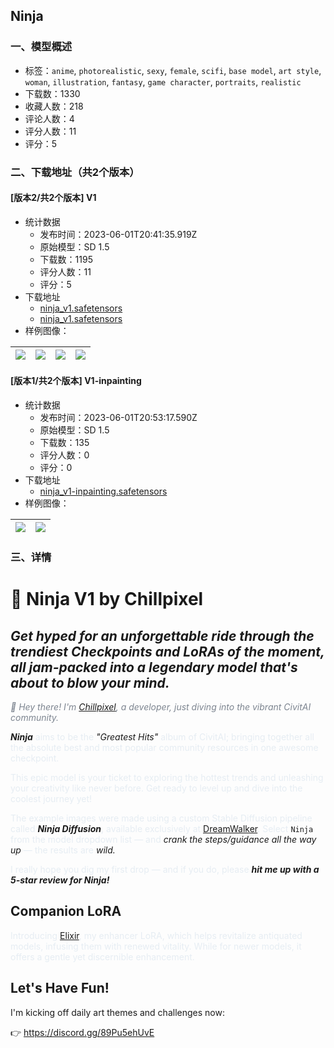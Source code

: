 ## Ninja
### 一、模型概述

- 标签：`anime`, `photorealistic`, `sexy`, `female`, `scifi`, `base model`, `art style`, `woman`, `illustration`, `fantasy`, `game character`, `portraits`, `realistic`
- 下载数：1330
- 收藏人数：218
- 评论人数：4
- 评分人数：11
- 评分：5

### 二、下载地址（共2个版本）

#### [版本2/共2个版本] V1

- 统计数据
  - 发布时间：2023-06-01T20:41:35.919Z
  - 原始模型：SD 1.5
  - 下载数：1195
  - 评分人数：11
  - 评分：5
- 下载地址
  - [ninja_v1.safetensors](https://civitai.com/api/download/models/83127?type=Model&format=SafeTensor&size=full&fp=fp32)
  - [ninja_v1.safetensors](https://civitai.com/api/download/models/83127)
- 样例图像：

| <img src="https://image.civitai.com/xG1nkqKTMzGDvpLrqFT7WA/92f8d45f-e04d-459a-9bfe-1bb6e2d54d72/width=450/936787.jpeg" /> | <img src="https://image.civitai.com/xG1nkqKTMzGDvpLrqFT7WA/d0874f31-1c25-40dd-92b3-c0490955286d/width=450/936741.jpeg" /> | <img src="https://image.civitai.com/xG1nkqKTMzGDvpLrqFT7WA/5293c060-09c2-4d3a-a2df-36cb517485f4/width=450/936756.jpeg" /> | <img src="https://image.civitai.com/xG1nkqKTMzGDvpLrqFT7WA/9d7a3dc4-07d6-4b16-bf24-a92b10bda4e5/width=450/936788.jpeg" /> |
| ---- | ---- | ---- | ---- |

#### [版本1/共2个版本] V1-inpainting

- 统计数据
  - 发布时间：2023-06-01T20:53:17.590Z
  - 原始模型：SD 1.5
  - 下载数：135
  - 评分人数：0
  - 评分：0
- 下载地址
  - [ninja_v1-inpainting.safetensors](https://civitai.com/api/download/models/87242)
- 样例图像：

| <img src="https://image.civitai.com/xG1nkqKTMzGDvpLrqFT7WA/723ece4d-fd72-4dec-bde2-f3d22615ad9b/width=450/997564.jpeg" /> | <img src="https://image.civitai.com/xG1nkqKTMzGDvpLrqFT7WA/be6346c5-d172-47e8-95f4-cf2c9e9ab113/width=450/997565.jpeg" /> |
| ---- | ---- |


### 三、详情
<h1 id="%F0%9F%A5%B7-ninja-v1">🥷 Ninja V1 by Chillpixel</h1><p></p><h2 id="get-hyped-for-an-unforgettable-ride-through-the-trendiest-checkpoints-and-loras-of-the-moment-all-jam-packed-into-a-legendary-model-thats-about-to-blow-your-mind"><em>Get hyped for an unforgettable ride through the trendiest Checkpoints and LoRAs of the moment, all jam-packed into a legendary model that's about to blow your mind.</em></h2><p></p><p><em><span style="color:rgb(125, 133, 144)">👋 Hey there! I'm </span></em><a target="_blank" rel="ugc" href="https://www.twitter.com/chillpixelgames"><em>Chillpixel</em></a><em><span style="color:rgb(125, 133, 144)">, a developer, just diving into the vibrant CivitAI community.</span></em></p><p></p><p><strong><em>Ninja</em></strong><span style="color:rgb(230, 237, 243)"> aims to be the </span><em>"Greatest Hits"</em><span style="color:rgb(230, 237, 243)"> album of CivitAI; bringing together all the absolute best and most popular community resources in one awesome checkpoint.</span></p><p></p><p><span style="color:rgb(230, 237, 243)">This epic model is your ticket to exploring the hottest trends and unleashing your creativity like never before. Get ready to level up and dive into the coolest journey yet!</span></p><p></p><p><span style="color:rgb(230, 237, 243)">The example images were made using a custom Stable Diffusion pipeline called </span><strong><em>Ninja Diffusion</em></strong><span style="color:rgb(230, 237, 243)">, available exclusively at </span><a target="_blank" rel="ugc" href="https://www.dreamwalker.com/?invite=chillpixel">DreamWalker</a><span style="color:rgb(230, 237, 243)">. Select </span><code>Ninja</code><span style="color:rgb(230, 237, 243)"> from the model dropdown list — and </span><em>crank the steps/guidance all the way up</em><span style="color:rgb(230, 237, 243)"> — the results are </span><em>wild.</em></p><p></p><p><span style="color:rgb(230, 237, 243)">I really hope you dig my first drop — and if you do, please </span><strong><em>hit me up with a 5-star review for Ninja!</em></strong></p><p></p><h2 id="companion-lora">Companion LoRA</h2><p></p><p><span style="color:rgb(230, 237, 243)">Introducing </span><a target="_blank" rel="ugc" href="https://civitai.com/models/78283">Elixir</a><span style="color:rgb(230, 237, 243)">, my enhancer LoRA, which helps revitalize antiquated models, infusing them with renewed vitality. While for newer models, it offers a gentle yet discernible enhancement.</span></p><p></p><h2 id="lets-have-fun">Let's Have Fun!</h2><p></p><p>I'm kicking off daily art themes and challenges now:</p><p>👉 <a target="_blank" rel="ugc" href="https://discord.gg/89Pu5ehUvE">https://discord.gg/89Pu5ehUvE</a></p>